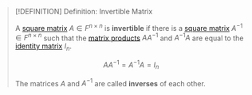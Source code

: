>[!DEFINITION] Definition: Invertible Matrix
>
>A [square matrix](../Square%20Matrix.md) $A \in F^{n \times n}$ is **invertible** if there is a [square matrix](../Square%20Matrix.md) $A^{-1} \in F^{n \times n}$ such that the [matrix products](../../Matrix%20Operations/Matrix%20Product.md) $AA^{-1}$ and $A^{-1}A$ are equal to the [identity matrix](../Identity%20Matrix.md) $I_n$.
>
>$$AA^{-1} = A^{-1} A = I_n$$
>
>The matrices $A$ and $A^{-1}$ are called **inverses** of each other.
>